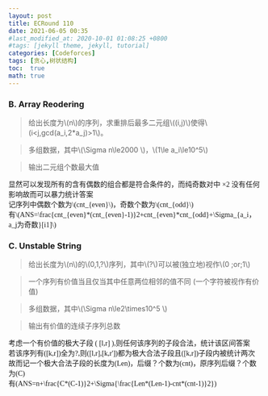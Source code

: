 ```yaml
---
layout: post
title: ECRound 110
date: 2021-06-05 00:35
#last_modified_at: 2020-10-01 01:08:25 +0800
#tags: [jekyll theme, jekyll, tutorial]
categories: [Codeforces]
tags: [贪心,树状结构]
toc:  true
math: true
---
```

### B. Array Reodering
>给出长度为\\\(n\\\)的序列，求重排后最多二元组\\\((i,j)\\\)使得\\\(i<j,gcd(a_i,2*a_j)>1\\\)。

>多组数据，其中\\\(\Sigma n\le2000 \\\)，\\\(1\le a_i\le10^5\\\)

>输出二元组个数最大值

<font face="楷体" >
显然可以发现所有的含有偶数的组合都是符合条件的，而纯奇数对中 ×2 没有任何影响故而可以暴力统计答案
<br/>
记序列中偶数个数为\(cnt_{even}\)，奇数个数为\(cnt_{odd}\)
<br/>
有\(ANS=\frac{cnt_{even}*(cnt_{even}-1)}2+cnt_{even}*cnt_{odd}+\Sigma_{a_i，a_j为奇数}[i<j\; \&\&\; gcd(a_i,a_j)>1]\)
</font>

### C. Unstable String
>给出长度为\\\(n\\\)的\\\(0,1,?\\\)序列，其中\\\(?\\\)可以被(独立地)视作\\\(0 \;or\;1\\\)

>一个序列有价值当且仅当其中任意两位相邻的值不同  (一个字符被视作有价值)

>多组数据，其中\\\(\Sigma n\le2\times10^5 \\\)

>输出有价值的连续子序列总数

<font face="楷体" >

考虑一个有价值的极大子段 \( [l,r] \),则任何该序列的子段合法，统计该区间答案
<br/>
若该序列有\([k,r]\)全为?,则\([l,r],[k,r']\)都为极大合法子段且\([k,r]\)子段内被统计两次
<br/>
故而记一个极大合法子段的长度为\(Len\)，后缀？个数为\(cnt\)，原序列后缀？个数为\(C\)
<br/>
有\(ANS=n+\frac{C*(C-1)}2+\Sigma{\frac{Len*(Len-1)-cnt*(cnt-1)}2}\)
</font>